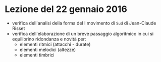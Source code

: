 # Lezione del 22 gennaio 2016

* verifica dell'analisi della forma del I movimento di `Sud` di Jean-Claude Risset
* verifica dell'elaborazione di un breve passaggio algoritmico in cui si equilibrino
  ridondanza e novità per:
  * elementi ritmici (attacchi - durate)
  * elementi melodici (altezze)
  * elementi timbrici
